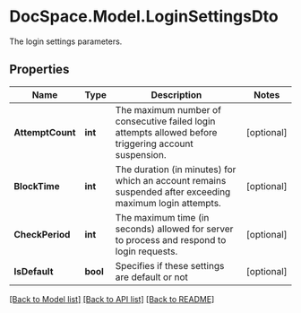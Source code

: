 # DocSpace.Model.LoginSettingsDto
The login settings parameters.

## Properties

Name | Type | Description | Notes
------------ | ------------- | ------------- | -------------
**AttemptCount** | **int** | The maximum number of consecutive failed login attempts allowed before triggering account suspension. | [optional] 
**BlockTime** | **int** | The duration (in minutes) for which an account remains suspended after exceeding maximum login attempts. | [optional] 
**CheckPeriod** | **int** | The maximum time (in seconds) allowed for server to process and respond to login requests. | [optional] 
**IsDefault** | **bool** | Specifies if these settings are default or not | [optional] 

[[Back to Model list]](../README.md#documentation-for-models) [[Back to API list]](../README.md#documentation-for-api-endpoints) [[Back to README]](../README.md)

